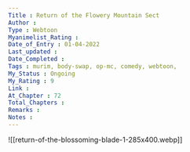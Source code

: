 ```yaml
---
Title : Return of the Flowery Mountain Sect
Author : 
Type : Webtoon
Myanimelist_Rating : 
Date_of_Entry : 01-04-2022
Last_updated : 
Date_Completed : 
Tags : murim, body-swap, op-mc, comedy, webtoon,
My_Status : Ongoing
My_Rating : 9
Link : 
At_Chapter : 72
Total_Chapters : 
Remarks : 
Notes : 
---
```

![[return-of-the-blossoming-blade-1-285x400.webp]]